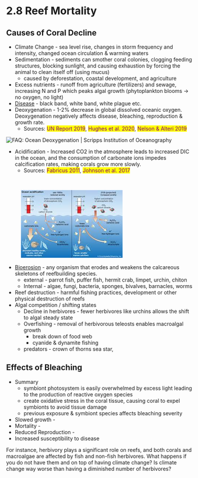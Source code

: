# 2.8 Reef Mortality

## Causes of Coral Decline&#x20;

* Climate Change - sea level rise, changes in storm frequency and intensity, changed ocean circulation & warming waters
* Sedimentation - sediments can smother coral colonies, clogging feeding structures, blocking sunlight, and causing exhaustion by forcing the animal to clean itself off (using mucus)&#x20;
  * caused by deforestation, coastal development, and agriculture&#x20;
* Excess nutrients - runoff from agriculture (fertilizers) and sewage, increasing N and P which peaks algal growth (phytoplankton blooms -> no oxygen, no light)&#x20;
* [Disease](https://floridadep.gov/sites/default/files/Coral-Bleaching-and-Disease-Fact-Sheet.pdf) - black band, white band, white plague etc.&#x20;
* Deoxygenation - 1-2% decrease in global dissolved oceanic oxygen. Deoxygenation negatively affects disease, bleaching, reproduction & growth rate.&#x20;
  * Sources: <mark style="color:purple;">UN Report 2019</mark>, <mark style="color:purple;">Hughes et al. 2020</mark>, <mark style="color:purple;">Nelson & Alteri 2019</mark>

![FAQ: Ocean Deoxygenation | Scripps Institution of Oceanography](https://scripps.ucsd.edu/sites/default/files/styles/800px/public/2021-06/eutrophication.png?itok=kUfw4f-k)

* Acidification - Increased CO2 in the atmosphere leads to increased DIC in the ocean, and the consumption of carbonate ions impedes calcification rates, making corals grow more slowly.&#x20;
  * Sources: <mark style="color:purple;">Fabricus 2011</mark>, <mark style="color:purple;">Johnson et al. 2017</mark>

<figure><img src="https://www.noaa.gov/sites/default/files/styles/landscape_width_1275/public/legacy/image/2019/Jun/pmel-oa-imageee.jpg" alt=""><figcaption></figcaption></figure>

<figure><img src="../../.gitbook/assets/download.jpg" alt=""><figcaption></figcaption></figure>

* [Bioerosion](https://www.marine.usf.edu/reefslab/documents/evol\_ecol2007/Glynn\(inpress\).pdf) - any organism that erodes and weakens the calcareous skeletons of reefbuilding species.
  * external - parrot fish, puffer fish, hermit crab, limpet, urchin, chiton&#x20;
  * Internal - algae, fungi, bacteria, sponges, bivalves, barnacles, worms&#x20;
* Reef destruction - harmful fishing practices, development or other physical destruction of reefs&#x20;
* Algal competition / shifting states&#x20;
  * Decline in herbivores - fewer herbivores like urchins allows the shift to algal steady state&#x20;
  * Overfishing - removal of herbivorous teleosts enables macroalgal growth&#x20;
    * break down of food web
    * cyanide & dynamite fishing&#x20;
  * predators - crown of thorns sea star,&#x20;

## Effects of Bleaching &#x20;

* Summary
  * symbiont photosystem is easily overwhelmed by excess light leading to the production of reactive oxygen species&#x20;
  * create oxidative stress in the coral tissue, causing coral to expel symbionts to avoid tissue damage&#x20;
  * previous exposure & symbiont species affects bleaching severity&#x20;
* Slowed growth - &#x20;
* Mortality -&#x20;
* Reduced Reproduction -&#x20;
* Increased susceptibility to disease&#x20;





For instance, herbivory plays a significant role on reefs, and both corals and macroalgae are affected by fish and non-fish herbivores. What happens if you do not have them and on top of having climate change? Is climate change way worse than having a diminished number of herbivores?&#x20;
